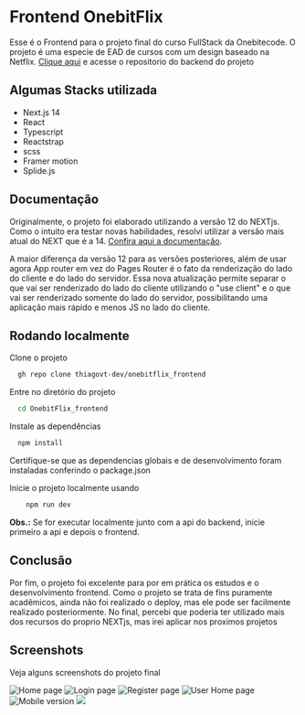
# Frontend OnebitFlix

Esse é o Frontend para o projeto final do curso FullStack da Onebitecode. O projeto é uma especie de EAD de cursos com um design baseado na Netflix. [Clique aqui](https://github.com/thiagovt-dev/OnebitFlix_backend) e acesse o repositorio do backend do projeto


## Algumas Stacks utilizada

* Next.js 14
* React
* Typescript
* Reactstrap
* scss
* Framer motion
* Splide.js
## Documentação

Originalmente, o projeto foi elaborado utilizando a versão 12 do NEXTjs. Como o intuito era testar novas habilidades, resolvi utilizar a versão mais atual do NEXT que é a 14. [Confira aqui a documentação](https://nextjs.org/docs).

A maior diferença da versão 12 para as versões posteriores, além de usar agora App router em vez do Pages Router é o fato da renderização do lado do cliente e do lado do servidor. Essa nova atualização permite separar o que vai ser renderizado do lado do cliente utilizando o "use client" e o que vai ser renderizado somente do lado do servidor, possibilitando uma aplicação mais rápido e menos JS no lado do cliente.



## Rodando localmente

Clone o projeto

```bash
  gh repo clone thiagovt-dev/onebitflix_frontend
```

Entre no diretório do projeto

```bash
  cd OnebitFlix_frontend
```

Instale as dependências

```bash
  npm install
```

Certifique-se que as dependencias globais e de desenvolvimento foram instaladas conferindo o package.json


Inicie o projeto localmente usando


```bash
    npm run dev
```

**Obs.:** Se for executar localmente junto com a api do backend, inicie primeiro a api e depois o frontend.


## Conclusão

Por fim, o projeto foi excelente para por em prática os estudos e o desenvolvimento frontend. Como o projeto se trata de fins puramente acadêmicos, ainda não foi realizado o deploy, mas ele pode ser facilmente realizado posteriormente.
No final, percebi que poderia ter utilizado mais dos recursos do proprio NEXTjs, mas irei aplicar nos proximos projetos
## Screenshots
Veja alguns screenshots do projeto final

![Home page](./public/screenshots/Screen_Shot_home.png)
![Login page](./public/screenshots/Screen_Shot_login.png)
![Register page](./public/screenshots/Screen_Shot_registerForm.png)
![User Home page](./public/screenshots/Screen_Shot_userHome.png)
![Mobile version](./public/screenshots/Screen_Shot_userHome_mobile.png)
![](./public/screenshots/Screen_Shot_coursePage_mobile.png)


